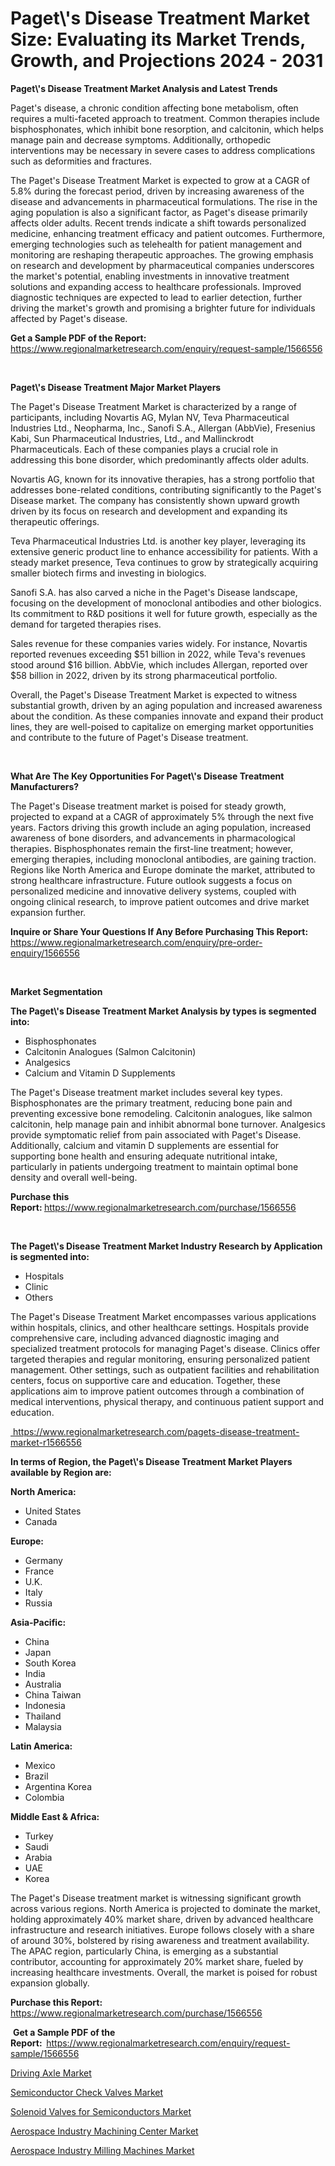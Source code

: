 <p><h1>Paget\'s Disease Treatment Market Size: Evaluating its Market Trends, Growth, and Projections 2024 - 2031</h1></p><p><strong>Paget\'s Disease Treatment Market Analysis and Latest Trends</strong></p>
<p><p>Paget's disease, a chronic condition affecting bone metabolism, often requires a multi-faceted approach to treatment. Common therapies include bisphosphonates, which inhibit bone resorption, and calcitonin, which helps manage pain and decrease symptoms. Additionally, orthopedic interventions may be necessary in severe cases to address complications such as deformities and fractures. </p><p>The Paget's Disease Treatment Market is expected to grow at a CAGR of 5.8% during the forecast period, driven by increasing awareness of the disease and advancements in pharmaceutical formulations. The rise in the aging population is also a significant factor, as Paget's disease primarily affects older adults. Recent trends indicate a shift towards personalized medicine, enhancing treatment efficacy and patient outcomes. Furthermore, emerging technologies such as telehealth for patient management and monitoring are reshaping therapeutic approaches. The growing emphasis on research and development by pharmaceutical companies underscores the market's potential, enabling investments in innovative treatment solutions and expanding access to healthcare professionals. Improved diagnostic techniques are expected to lead to earlier detection, further driving the market's growth and promising a brighter future for individuals affected by Paget's disease.</p></p>
<p><strong>Get a Sample PDF of the Report:&nbsp;</strong> <a href="https://www.regionalmarketresearch.com/enquiry/request-sample/1566556">https://www.regionalmarketresearch.com/enquiry/request-sample/1566556</a></p>
<p>&nbsp;</p>
<p><strong>Paget\'s Disease Treatment Major Market Players</strong></p>
<p><p>The Paget's Disease Treatment Market is characterized by a range of participants, including Novartis AG, Mylan NV, Teva Pharmaceutical Industries Ltd., Neopharma, Inc., Sanofi S.A., Allergan (AbbVie), Fresenius Kabi, Sun Pharmaceutical Industries, Ltd., and Mallinckrodt Pharmaceuticals. Each of these companies plays a crucial role in addressing this bone disorder, which predominantly affects older adults.</p><p>Novartis AG, known for its innovative therapies, has a strong portfolio that addresses bone-related conditions, contributing significantly to the Paget's Disease market. The company has consistently shown upward growth driven by its focus on research and development and expanding its therapeutic offerings.</p><p>Teva Pharmaceutical Industries Ltd. is another key player, leveraging its extensive generic product line to enhance accessibility for patients. With a steady market presence, Teva continues to grow by strategically acquiring smaller biotech firms and investing in biologics.</p><p>Sanofi S.A. has also carved a niche in the Paget's Disease landscape, focusing on the development of monoclonal antibodies and other biologics. Its commitment to R&D positions it well for future growth, especially as the demand for targeted therapies rises.</p><p>Sales revenue for these companies varies widely. For instance, Novartis reported revenues exceeding $51 billion in 2022, while Teva's revenues stood around $16 billion. AbbVie, which includes Allergan, reported over $58 billion in 2022, driven by its strong pharmaceutical portfolio.</p><p>Overall, the Paget's Disease Treatment Market is expected to witness substantial growth, driven by an aging population and increased awareness about the condition. As these companies innovate and expand their product lines, they are well-poised to capitalize on emerging market opportunities and contribute to the future of Paget's Disease treatment.</p></p>
<p>&nbsp;</p>
<p><strong>What Are The Key Opportunities For Paget\'s Disease Treatment Manufacturers?</strong></p>
<p><p>The Paget's Disease treatment market is poised for steady growth, projected to expand at a CAGR of approximately 5% through the next five years. Factors driving this growth include an aging population, increased awareness of bone disorders, and advancements in pharmacological therapies. Bisphosphonates remain the first-line treatment; however, emerging therapies, including monoclonal antibodies, are gaining traction. Regions like North America and Europe dominate the market, attributed to strong healthcare infrastructure. Future outlook suggests a focus on personalized medicine and innovative delivery systems, coupled with ongoing clinical research, to improve patient outcomes and drive market expansion further.</p></p>
<p><strong>Inquire or Share Your Questions If Any Before Purchasing This Report:</strong> <a href="https://www.regionalmarketresearch.com/enquiry/pre-order-enquiry/1566556">https://www.regionalmarketresearch.com/enquiry/pre-order-enquiry/1566556</a></p>
<p>&nbsp;</p>
<p><strong>Market Segmentation</strong></p>
<p><strong>The Paget\'s Disease Treatment Market Analysis by types is segmented into:</strong></p>
<p><ul><li>Bisphosphonates</li><li>Calcitonin Analogues (Salmon Calcitonin)</li><li>Analgesics</li><li>Calcium and Vitamin D Supplements</li></ul></p>
<p><p>The Paget's Disease treatment market includes several key types. Bisphosphonates are the primary treatment, reducing bone pain and preventing excessive bone remodeling. Calcitonin analogues, like salmon calcitonin, help manage pain and inhibit abnormal bone turnover. Analgesics provide symptomatic relief from pain associated with Paget's Disease. Additionally, calcium and vitamin D supplements are essential for supporting bone health and ensuring adequate nutritional intake, particularly in patients undergoing treatment to maintain optimal bone density and overall well-being.</p></p>
<p><strong>Purchase this Report:&nbsp;</strong><a href="https://www.regionalmarketresearch.com/purchase/1566556">https://www.regionalmarketresearch.com/purchase/1566556</a></p>
<p>&nbsp;</p>
<p><strong>The Paget\'s Disease Treatment Market Industry Research by Application is segmented into:</strong></p>
<p><ul><li>Hospitals</li><li>Clinic</li><li>Others</li></ul></p>
<p><p>The Paget's Disease Treatment Market encompasses various applications within hospitals, clinics, and other healthcare settings. Hospitals provide comprehensive care, including advanced diagnostic imaging and specialized treatment protocols for managing Paget's disease. Clinics offer targeted therapies and regular monitoring, ensuring personalized patient management. Other settings, such as outpatient facilities and rehabilitation centers, focus on supportive care and education. Together, these applications aim to improve patient outcomes through a combination of medical interventions, physical therapy, and continuous patient support and education.</p></p>
<p><a href="https://www.regionalmarketresearch.com/pagets-disease-treatment-market-r1566556">&nbsp;https://www.regionalmarketresearch.com/pagets-disease-treatment-market-r1566556</a></p>
<p><strong>In terms of Region, the Paget\'s Disease Treatment Market Players available by Region are:</strong></p>
<p>
    <p> <strong> North America: </strong>
        <ul>
            <li>United States</li>
            <li>Canada</li>
        </ul>
        </p> 
    <p> <strong> Europe: </strong>
        <ul>
            <li>Germany</li>
            <li>France</li>
            <li>U.K.</li>
            <li>Italy</li>
            <li>Russia</li>
        </ul>
        </p> 
    <p> <strong> Asia-Pacific: </strong>
        <ul>
            <li>China</li>
            <li>Japan</li>
            <li>South Korea</li>
            <li>India</li>
            <li>Australia</li>
            <li>China Taiwan</li>
            <li>Indonesia</li>
            <li>Thailand</li>
            <li>Malaysia</li>
        </ul>
        </p> 
    <p> <strong> Latin America: </strong>
        <ul>
            <li>Mexico</li>
            <li>Brazil</li>
            <li>Argentina Korea</li>
            <li>Colombia</li>
        </ul>
        </p> 
    <p> <strong> Middle East & Africa: </strong>
        <ul>
            <li>Turkey</li>
            <li>Saudi</li>
            <li>Arabia</li>
            <li>UAE</li>
            <li>Korea</li>
        </ul>
    </p>
    </p>
<p><p>The Paget's Disease treatment market is witnessing significant growth across various regions. North America is projected to dominate the market, holding approximately 40% market share, driven by advanced healthcare infrastructure and research initiatives. Europe follows closely with a share of around 30%, bolstered by rising awareness and treatment availability. The APAC region, particularly China, is emerging as a substantial contributor, accounting for approximately 20% market share, fueled by increasing healthcare investments. Overall, the market is poised for robust expansion globally.</p></p>
<p><strong>Purchase this Report: </strong><a href="https://www.regionalmarketresearch.com/purchase/1566556">https://www.regionalmarketresearch.com/purchase/1566556</a></p>
<p>&nbsp;<strong>Get a Sample PDF of the Report:&nbsp;&nbsp;</strong><a href="https://www.regionalmarketresearch.com/enquiry/request-sample/1566556">https://www.regionalmarketresearch.com/enquiry/request-sample/1566556</a></p>
<p><strong></strong></p>
<p><p><a href="https://www.linkedin.com/pulse/role-driving-axle-market-applications-passenger-carcommercial-xo0ze?trackingId=oxRDl4SKQHupS26L%2Fqt49A%3D%3D">Driving Axle Market</a></p><p><a href="https://issuu.com/reportprime-2/docs/semiconductor-check-valves-market-s_1c0d75b1f61aa4">Semiconductor Check Valves Market</a></p><p><a href="https://issuu.com/reportprime-2/docs/solenoid-valves-for-semiconductors-_fd7518d08aa795">Solenoid Valves for Semiconductors Market</a></p><p><a href="https://medium.com/@ikahanika44_81061/global-aerospace-industry-machining-center-industry-analysis-share-growth-trends-and-forecast-d3c7292224d1">Aerospace Industry Machining Center Market</a></p><p><a href="https://medium.com/@ikahanika44_81061/aerospace-industry-milling-machines-industry-forecast-market-shifts-and-strategic-imperatives-2b63bbfe82ab">Aerospace Industry Milling Machines Market</a></p></p>